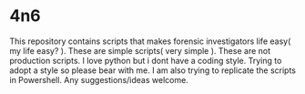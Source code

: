 # 4n6
This repository contains scripts that makes forensic investigators life easy( my life easy? ). These are simple scripts( very simple ). These are not production scripts. I love python but i dont have a coding style. Trying to adopt a style so please bear with me. I am also trying to replicate the scripts in Powershell. Any suggestions/ideas welcome.


